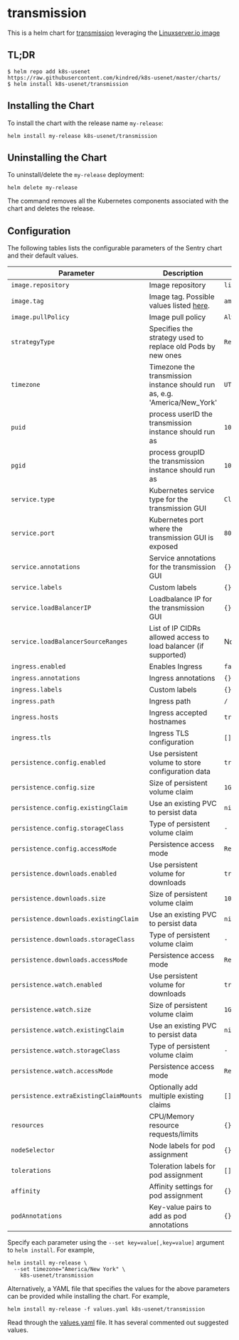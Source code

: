 # transmission

This is a helm chart for [transmission](https://transmission.org/) leveraging the [Linuxserver.io image](https://hub.docker.com/r/linuxserver/transmission/)

## TL;DR

```shell
$ helm repo add k8s-usenet https://raw.githubusercontent.com/kindred/k8s-usenet/master/charts/
$ helm install k8s-usenet/transmission
```

## Installing the Chart

To install the chart with the release name `my-release`:

```console
helm install my-release k8s-usenet/transmission
```

## Uninstalling the Chart

To uninstall/delete the `my-release` deployment:

```console
helm delete my-release
```

The command removes all the Kubernetes components associated with the chart and deletes the release.

## Configuration

The following tables lists the configurable parameters of the Sentry chart and their default values.

| Parameter                              | Description                                                                                        | Default                    |
| -------------------------------------- | -------------------------------------------------------------------------------------------------- | -------------------------- |
| `image.repository`                     | Image repository                                                                                   | `linuxserver/transmission` |
| `image.tag`                            | Image tag. Possible values listed [here](https://hub.docker.com/r/linuxserver/transmission/tags/). | `amd64-latest`             |
| `image.pullPolicy`                     | Image pull policy                                                                                  | `Always`                   |
| `strategyType`                         | Specifies the strategy used to replace old Pods by new ones                                        | `Recreate`                 |
| `timezone`                             | Timezone the transmission instance should run as, e.g. 'America/New_York'                          | `UTC`                      |
| `puid`                                 | process userID the transmission instance should run as                                             | `1001`                     |
| `pgid`                                 | process groupID the transmission instance should run as                                            | `1001`                     |
| `service.type`                         | Kubernetes service type for the transmission GUI                                                   | `ClusterIP`                |
| `service.port`                         | Kubernetes port where the transmission GUI is exposed                                              | `8080`                     |
| `service.annotations`                  | Service annotations for the transmission GUI                                                       | `{}`                       |
| `service.labels`                       | Custom labels                                                                                      | `{}`                       |
| `service.loadBalancerIP`               | Loadbalance IP for the transmission GUI                                                            | `{}`                       |
| `service.loadBalancerSourceRanges`     | List of IP CIDRs allowed access to load balancer (if supported)                                    | None                       |
| `ingress.enabled`                      | Enables Ingress                                                                                    | `false`                    |
| `ingress.annotations`                  | Ingress annotations                                                                                | `{}`                       |
| `ingress.labels`                       | Custom labels                                                                                      | `{}`                       |
| `ingress.path`                         | Ingress path                                                                                       | `/`                        |
| `ingress.hosts`                        | Ingress accepted hostnames                                                                         | `transmission.local`       |
| `ingress.tls`                          | Ingress TLS configuration                                                                          | `[]`                       |
| `persistence.config.enabled`           | Use persistent volume to store configuration data                                                  | `true`                     |
| `persistence.config.size`              | Size of persistent volume claim                                                                    | `1Gi`                      |
| `persistence.config.existingClaim`     | Use an existing PVC to persist data                                                                | `nil`                      |
| `persistence.config.storageClass`      | Type of persistent volume claim                                                                    | `-`                        |
| `persistence.config.accessMode`        | Persistence access mode                                                                            | `ReadWriteOnce`            |
| `persistence.downloads.enabled`        | Use persistent volume for downloads                                                                | `true`                     |
| `persistence.downloads.size`           | Size of persistent volume claim                                                                    | `10Gi`                     |
| `persistence.downloads.existingClaim`  | Use an existing PVC to persist data                                                                | `nil`                      |
| `persistence.downloads.storageClass`   | Type of persistent volume claim                                                                    | `-`                        |
| `persistence.downloads.accessMode`     | Persistence access mode                                                                            | `ReadWriteOnce`            |
| `persistence.watch.enabled`            | Use persistent volume for downloads                                                                | `true`                     |
| `persistence.watch.size`               | Size of persistent volume claim                                                                    | `1Gi`                      |
| `persistence.watch.existingClaim`      | Use an existing PVC to persist data                                                                | `nil`                      |
| `persistence.watch.storageClass`       | Type of persistent volume claim                                                                    | `-`                        |
| `persistence.watch.accessMode`         | Persistence access mode                                                                            | `ReadWriteOnce`            |
| `persistence.extraExistingClaimMounts` | Optionally add multiple existing claims                                                            | `[]`                       |
| `resources`                            | CPU/Memory resource requests/limits                                                                | `{}`                       |
| `nodeSelector`                         | Node labels for pod assignment                                                                     | `{}`                       |
| `tolerations`                          | Toleration labels for pod assignment                                                               | `[]`                       |
| `affinity`                             | Affinity settings for pod assignment                                                               | `{}`                       |
| `podAnnotations`                       | Key-value pairs to add as pod annotations                                                          | `{}`                       |

Specify each parameter using the `--set key=value[,key=value]` argument to `helm install`. For example,

```console
helm install my-release \
  --set timezone="America/New York" \
    k8s-usenet/transmission
```

Alternatively, a YAML file that specifies the values for the above parameters can be provided while installing the chart. For example,

```console
helm install my-release -f values.yaml k8s-usenet/transmission
```

Read through the [values.yaml](values.yaml) file. It has several commented out suggested values.
